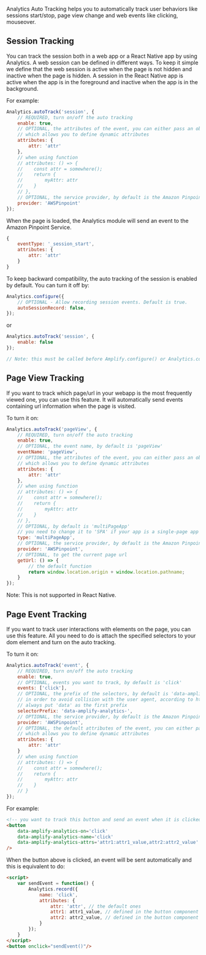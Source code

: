 Analytics Auto Tracking helps you to automatically track user behaviors like sessions start/stop, page view change and web events like clicking, mouseover.

## Session Tracking

You can track the session both in a web app or a React Native app by using Analytics. A web session can be defined in different ways. To keep it simple we define that the web session is active when the page is not hidden and inactive when the page is hidden. A session in the React Native app is active when the app is in the foreground and inactive when the app is in the background.

For example:
```javascript
Analytics.autoTrack('session', {
    // REQUIRED, turn on/off the auto tracking
    enable: true,
    // OPTIONAL, the attributes of the event, you can either pass an object or a function 
    // which allows you to define dynamic attributes
    attributes: {
        attr: 'attr'
    },
    // when using function
    // attributes: () => {
    //    const attr = somewhere();
    //    return {
    //        myAttr: attr
    //    }
    // },
    // OPTIONAL, the service provider, by default is the Amazon Pinpoint
    provider: 'AWSPinpoint'
});
```

When the page is loaded, the Analytics module will send an event to the Amazon Pinpoint Service.
```javascript
{ 
    eventType: '_session_start', 
    attributes: { 
        attr: 'attr' 
    }
}
```

To keep backward compatibility, the auto tracking of the session is enabled by default. You can turn it off by:
```javascript
Analytics.configure({
    // OPTIONAL - Allow recording session events. Default is true.
    autoSessionRecord: false,
});
```
or
```javascript
Analytics.autoTrack('session', {
    enable: false
});

// Note: this must be called before Amplify.configure() or Analytics.configure() to cancel the session_start event
```

## Page View Tracking

If you want to track which page/url in your webapp is the most frequently viewed one, you can use this feature. It will automatically send events containing url information when the page is visited.

To turn it on:
```javascript
Analytics.autoTrack('pageView', {
    // REQUIRED, turn on/off the auto tracking
    enable: true,
    // OPTIONAL, the event name, by default is 'pageView'
    eventName: 'pageView',
    // OPTIONAL, the attributes of the event, you can either pass an object or a function 
    // which allows you to define dynamic attributes
    attributes: {
        attr: 'attr'
    },
    // when using function
    // attributes: () => {
    //    const attr = somewhere();
    //    return {
    //        myAttr: attr
    //    }
    // },
    // OPTIONAL, by default is 'multiPageApp'
    // you need to change it to 'SPA' if your app is a single-page app like React
    type: 'multiPageApp',
    // OPTIONAL, the service provider, by default is the Amazon Pinpoint
    provider: 'AWSPinpoint',
    // OPTIONAL, to get the current page url
    getUrl: () => {
        // the default function
        return window.location.origin + window.location.pathname;
    }
});
```
Note: This is not supported in React Native.

## Page Event Tracking

If you want to track user interactions with elements on the page, you can use this feature. All you need to do is attach the specified selectors to your dom element and turn on the auto tracking.

To turn it on:
```javascript
Analytics.autoTrack('event', {
    // REQUIRED, turn on/off the auto tracking
    enable: true,
    // OPTIONAL, events you want to track, by default is 'click'
    events: ['click'],
    // OPTIONAL, the prefix of the selectors, by default is 'data-amplify-analytics-'
    // in order to avoid collision with the user agent, according to https://www.w3schools.com/tags/att_global_data.asp
    // always put 'data' as the first prefix
    selectorPrefix: 'data-amplify-analytics-',
    // OPTIONAL, the service provider, by default is the Amazon Pinpoint
    provider: 'AWSPinpoint',
    // OPTIONAL, the default attributes of the event, you can either pass an object or a function 
    // which allows you to define dynamic attributes
    attributes: {
        attr: 'attr'
    }
    // when using function
    // attributes: () => {
    //    const attr = somewhere();
    //    return {
    //        myAttr: attr
    //    }
    // }
});
```

For example:
```html
<!-- you want to track this button and send an event when it is clicked -->
<button
    data-amplify-analytics-on='click'
    data-amplify-analytics-name='click'
    data-amplify-analytics-attrs='attr1:attr1_value,attr2:attr2_value'
/>
```
When the button above is clicked, an event will be sent automatically and this is equivalent to do:
```html
<script>
    var sendEvent = function() {
        Analytics.record({
            name: 'click',
            attributes: {
                attr: 'attr', // the default ones
                attr1: attr1_value, // defined in the button component
                attr2: attr2_value, // defined in the button component
            }
        });
    }
</script>
<button onclick="sendEvent()"/>
```
